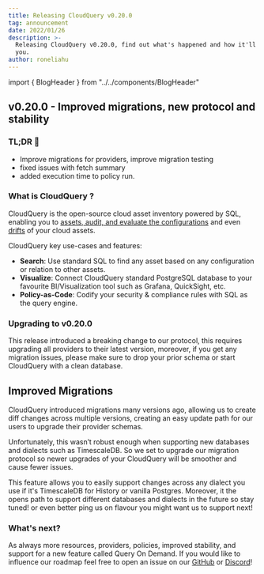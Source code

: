 ```yaml
---
title: Releasing CloudQuery v0.20.0
tag: announcement
date: 2022/01/26
description: >-
  Releasing CloudQuery v0.20.0, find out what's happened and how it'll effect
  you.
author: roneliahu
---
```


import { BlogHeader } from "../../components/BlogHeader"

<BlogHeader/>

## v0.20.0 - Improved migrations, new protocol and stability

### TL;DR 📕

- Improve migrations for providers, improve migration testing
- fixed issues with fetch summary
- added execution time to policy run.

### What is CloudQuery ?

CloudQuery is the open-source cloud asset inventory powered by SQL, enabling you to [assets, audit, and evaluate the configurations](/docs/policies) and even [drifts](https://www.cloudquery.io/blog/announcing-cloudquery-terraform-drift-detection) of your cloud assets.

CloudQuery key use-cases and features:

- **Search**: Use standard SQL to find any asset based on any configuration or relation to other assets.
- **Visualize**: Connect CloudQuery standard PostgreSQL database to your favourite BI/Visualization tool such as Grafana, QuickSight, etc.
- **Policy-as-Code**: Codify your security & compliance rules with SQL as the query engine.

### Upgrading to v0.20.0

This release introduced a breaking change to our protocol, this requires upgrading all providers to their latest version, moreover, if you get any migration issues, please make sure to drop your prior schema or start CloudQuery with a clean database.

## Improved Migrations

CloudQuery introduced migrations many versions ago, allowing us to create diff changes across multiple versions, creating an easy update path for our users to upgrade their provider schemas.

Unfortunately, this wasn’t robust enough when supporting new databases and dialects such as TimescaleDB. So we set to upgrade our migration protocol so newer upgrades of your CloudQuery will be smoother and cause fewer issues.

This feature allows you to easily support changes across any dialect you use if it's TimescaleDB for History or vanilla Postgres. Moreover, it the opens path to support different databases and dialects in the future so stay tuned! or even better ping us on flavour you might want us to support next!

### What's next?

As always more resources, providers, policies, improved stability, and support for a new feature called Query On Demand. If you would like to influence our roadmap feel free to open an issue on our [GitHub](https://github.com/cloudquery/cloudquery) or [Discord](https://www.cloudquery.io/discord)!
